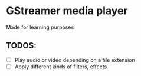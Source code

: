 # GStreamer media player
Made for learning purposes
## TODOS:
- [ ] Play audio or video depending on a file extension
- [ ] Apply different kinds of filters, effects